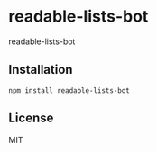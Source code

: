 # readable-lists-bot

readable-lists-bot

## Installation

    npm install readable-lists-bot

## License

  MIT
